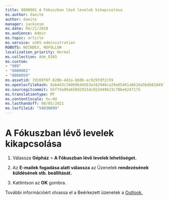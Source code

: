 ```yaml
---
title: 8000001 A Fókuszban lévő levelek kikapcsolása
ms.author: daeite
author: daeite
manager: jackiesm
ms.date: 04/21/2020
ms.audience: Admin
ms.topic: article
ms.service: o365-administration
ROBOTS: NOINDEX, NOFOLLOW
localization_priority: Normal
ms.collection: Adm_O365
ms.custom:
- "989"
- "8000001"
- "8000059"
ms.assetid: 7d169f0f-828b-4d2a-b60b-ec9297df2c59
ms.openlocfilehash: 8ab443c16069b44563a342948ca29a65d61a6616a5bdb8184978e70191eebcbc
ms.sourcegitcommit: b5f7da89a650d2915dc652449623c78be6247175
ms.translationtype: MT
ms.contentlocale: hu-HU
ms.lasthandoff: 08/05/2021
ms.locfileid: "54038699"
---
```

# <a name="turn-off-focused-inbox"></a>A Fókuszban lévő levelek kikapcsolása

1. Válassza **Gépház** \> **A Fókuszban lévő levelek lehetőséget.**  

2. Az **E-mailek fogadása alatt válassza** az Üzenetek **rendezésének küldésének stb. beállítását.**

3. Kattintson az **OK** gombra.

További információért olvassa el a Beérkezett üzenetek a [Outlook.](https://support.office.com/article/f445ad7f-02f4-4294-a82e-71d8964e3978?wt.mc_id=Office_Outlook_com_Alchemy)
